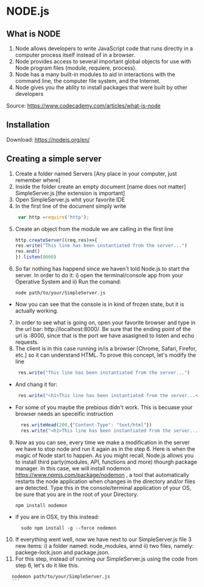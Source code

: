
# NODE.js
## What is NODE

1. Node allows developers to write JavaScript code that runs directly in a computer process itself instead of in a browser.
2. Node provides access to several important global objects for use with Node program files (module, requiere, process).
3. Node has a many built-in modules to aid in interactions with the command line, the computer file system, and the Internet.
4. Node gives you the ablity to install packages that were built by other developers

Source: <https://www.codecademy.com/articles/what-is-node>

## Installation 
Download: <https://nodejs.org/en/>

## Creating a simple server
1. Create a folder named Servers [Any place in your computer, just remember where]
2. Inside the folder create an empty document [name does not matter] SimpleServer.js [the extension is important]
3. Open SimpleServer.js whit your favorite IDE
4. In the first line of the document simply write
    ```javascript
     var http =require('http');
    ```
5. Create an object from the module we are calling in the first line 
    ```javascript
    http.createServer((req,res)=>{
    res.write("This line has been instantiated from the server...")
    res.end()
    }).listen(8000)
    ```
6. So far nothing has happend since we haven't told Node.js to start the server. In order to do it: i) open the terminal/console app from your Operative System and ii) Run the comand:
    ```console
    node path/to/your/SimpleServer.js
    ```
- Now you can see that the console is in kind of frozen state, but it is actually working.
7. In order to see what is going on, open your favorite browser and type in the url bar: http://localhost:8000/. Be sure that the ending point of the url is :8000, since that is the port we have asasigned to listen and echo requests.
8. The client is in this case running in/is a browser [Chrome,  Safari, Firefor,  etc.] so it can understand HTML. To prove this concept, let's modify the line
   ```javascript
    res.write("This line has been instantiated from the server...")
    ```
- And chang it for:
   ```javascript
    res.write("<h1>This line has been instantiated from the server...</h1>")
    ```
- For some of you maybe the prebious didn't work. This is becuase your browser needs an speceific instruction
  ```javascript
    res.writeHead(200,{"Content-Type": "text/html"})
    res.write("<h1>This line has been instantiated from the server...</h1>")
    ```
9.  Now as you can see, every time we make a modification in the server we have to stop node and run it again as in the step 6. Here is when the magic of Node start to happen. As  you might recall, Node.js allows you to install third party(modules, API, functions and more) thourgh package manager. In this case, we will install nodemon <https://www.npmjs.com/package/nodemon> , a tool that automatically restarts the node application when changes in the directory and/or files are detected. Type this in the console/terminal application of your OS, be sure that you are in the root of your Directory.
    ```console
    npm install nodemon
    ```
- if you are in OSX, try this instead:
  ```console
    sudo npm install -g --force nodemon
    ```
10. If everything went well, now we have next to our SimpleServer.js file 3 new items: i) a folder named: node_modules, annd ii) two files, namely: packege-lock.json and package.json. 
11. For this step, instead of running our SimpleServer.js using the code from step 6, let's do it like this. 
  ```console
    nodemon path/to/your/SimpleServer.js
    ```